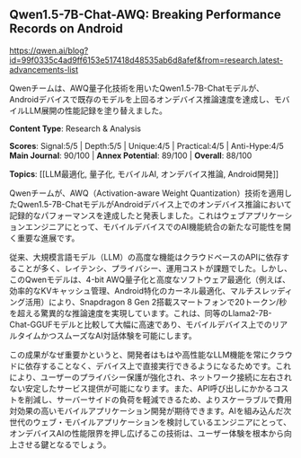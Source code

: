 ## Qwen1.5-7B-Chat-AWQ: Breaking Performance Records on Android

https://qwen.ai/blog?id=99f0335c4ad9ff6153e517418d48535ab6d8afef&from=research.latest-advancements-list

Qwenチームは、AWQ量子化技術を用いたQwen1.5-7B-Chatモデルが、Androidデバイスで既存のモデルを上回るオンデバイス推論速度を達成し、モバイルLLM展開の性能記録を塗り替えました。

**Content Type**: Research & Analysis

**Scores**: Signal:5/5 | Depth:5/5 | Unique:4/5 | Practical:4/5 | Anti-Hype:4/5
**Main Journal**: 90/100 | **Annex Potential**: 89/100 | **Overall**: 88/100

**Topics**: [[LLM最適化, 量子化, モバイルAI, オンデバイス推論, Android開発]]

Qwenチームが、AWQ（Activation-aware Weight Quantization）技術を適用したQwen1.5-7B-ChatモデルがAndroidデバイス上でのオンデバイス推論において記録的なパフォーマンスを達成したと発表しました。これはウェブアプリケーションエンジニアにとって、モバイルデバイスでのAI機能統合の新たな可能性を開く重要な進展です。

従来、大規模言語モデル（LLM）の高度な機能はクラウドベースのAPIに依存することが多く、レイテンシ、プライバシー、運用コストが課題でした。しかし、このQwenモデルは、4-bit AWQ量子化と高度なソフトウェア最適化（例えば、効率的なKVキャッシュ管理、Android特化のカーネル最適化、マルチスレッディング活用）により、Snapdragon 8 Gen 2搭載スマートフォンで20トークン/秒を超える驚異的な推論速度を実現しています。これは、同等のLlama2-7B-Chat-GGUFモデルと比較して大幅に高速であり、モバイルデバイス上でのリアルタイムかつスムーズなAI対話体験を可能にします。

この成果がなぜ重要かというと、開発者はもはや高性能なLLM機能を常にクラウドに依存することなく、デバイス上で直接実行できるようになるためです。これにより、ユーザーのプライバシー保護が強化され、ネットワーク接続に左右されない安定したサービス提供が可能になります。また、API呼び出しにかかるコストを削減し、サーバーサイドの負荷を軽減できるため、よりスケーラブルで費用対効果の高いモバイルアプリケーション開発が期待できます。AIを組み込んだ次世代のウェブ・モバイルアプリケーションを検討しているエンジニアにとって、オンデバイスAIの性能限界を押し広げるこの技術は、ユーザー体験を根本から向上させる鍵となるでしょう。